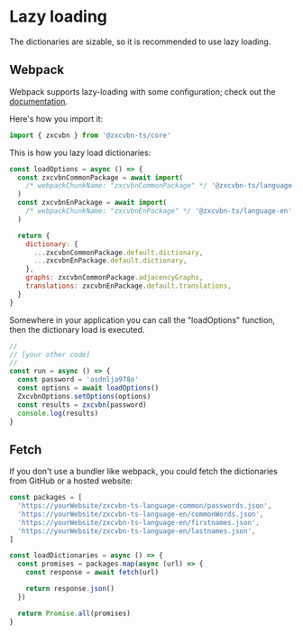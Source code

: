 # Lazy loading

The dictionaries are sizable, so it is recommended to use lazy loading.

## Webpack

Webpack supports lazy-loading with some configuration; check out the [documentation](https://webpack.js.org/guides/lazy-loading/).

Here's how you import it:

```js
import { zxcvbn } from '@zxcvbn-ts/core'
```

This is how you lazy load dictionaries:

```js
const loadOptions = async () => {
  const zxcvbnCommonPackage = await import(
    /* webpackChunkName: "zxcvbnCommonPackage" */ '@zxcvbn-ts/language-common'
  )
  const zxcvbnEnPackage = await import(
    /* webpackChunkName: "zxcvbnEnPackage" */ '@zxcvbn-ts/language-en'
  )

  return {
    dictionary: {
      ...zxcvbnCommonPackage.default.dictionary,
      ...zxcvbnEnPackage.default.dictionary,
    },
    graphs: zxcvbnCommonPackage.adjacencyGraphs,
    translations: zxcvbnEnPackage.default.translations,
  }
}
```

Somewhere in your application you can call the "loadOptions" function, then the dictionary load is executed.

```js
//
// [your other code]
//
const run = async () => {
  const password = 'asdnlja978o'
  const options = await loadOptions()
  ZxcvbnOptions.setOptions(options)
  const results = zxcvbn(password)
  console.log(results)
}
```

## Fetch

If you don't use a bundler like webpack, you could fetch the dictionaries from GitHub or a hosted website:

```js
const packages = [
  'https://yourWebsite/zxcvbn-ts-language-common/passwords.json',
  'https://yourWebsite/zxcvbn-ts-language-en/commonWords.json',
  'https://yourWebsite/zxcvbn-ts-language-en/firstnames.json',
  'https://yourWebsite/zxcvbn-ts-language-en/lastnames.json',
]

const loadDictionaries = async () => {
  const promises = packages.map(async (url) => {
    const response = await fetch(url)

    return response.json()
  })

  return Promise.all(promises)
}
```
